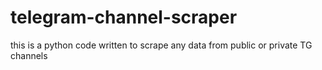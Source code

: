 # telegram-channel-scraper
this is a python code written to scrape any data from public or private TG channels
